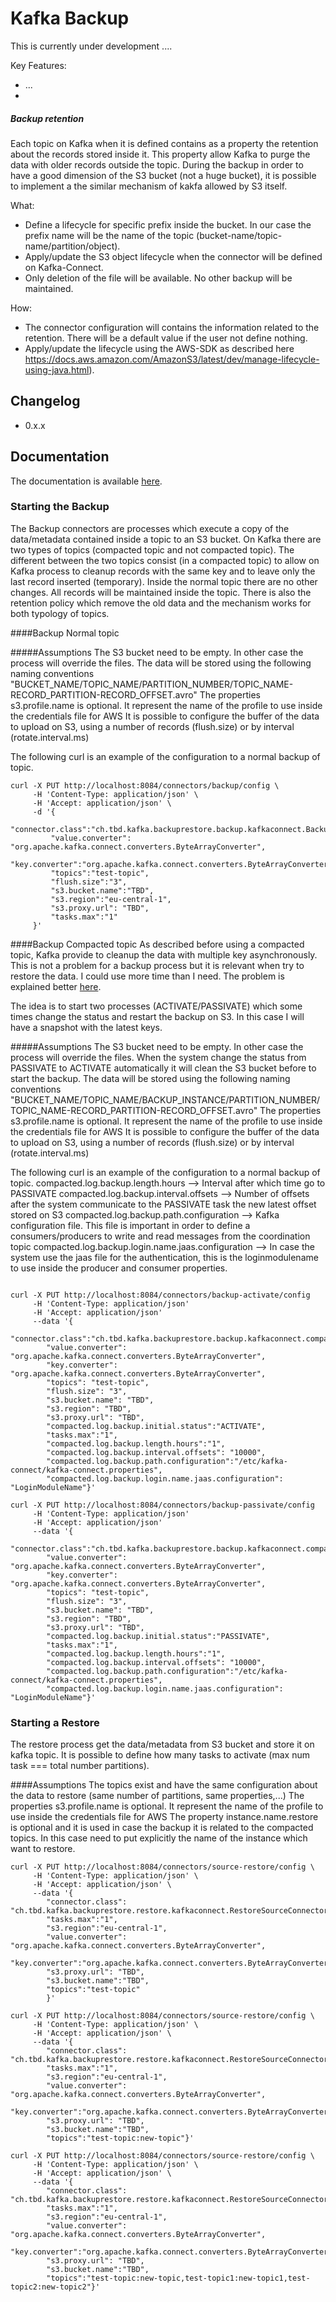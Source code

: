 # Kafka Backup

This is currently under development ....

Key Features:

 * ...
 * 
##### Backup retention

Each topic on Kafka when it is defined contains as a property the retention about the records stored inside it. This property allow Kafka to purge the data with older records outside the topic.
During the backup in order to have a good dimension of the S3 bucket (not a huge bucket), it is possible to implement a the similar mechanism of kakfa allowed by S3 itself.

What:
 - Define a lifecycle for specific prefix inside the bucket. In our case the prefix name will be the name of the topic (bucket-name/topic-name/partition/object).
 - Apply/update the S3 object lifecycle when the connector will be defined on Kafka-Connect.
 - Only deletion of the file will be available. No other backup will be maintained.

How:
 - The connector configuration will contains the information related to the retention. There will be a default value if the user not define nothing.
 - Apply/update the lifecycle using the AWS-SDK as described here https://docs.aws.amazon.com/AmazonS3/latest/dev/manage-lifecycle-using-java.html).


## Changelog

 * 0.x.x


## Documentation

The documentation is available [here](doc/README.md).

### Starting the Backup
The Backup connectors are processes which execute a copy of the data/metadata contained inside a topic to an S3 bucket.
On Kafka there are two types of topics (compacted topic and not compacted topic). The different between the two topics consist (in a compacted topic)
to allow on Kafka process to cleanup records with the same key and to leave only the last record inserted (temporary). Inside the normal topic there are no other changes.
All records will be maintained inside the topic. There is also the retention policy which remove the old data and the mechanism works for both typology of topics.

####Backup Normal topic

#####Assumptions
The S3 bucket need to be empty. In other case the process will override the files.
The data will be stored using the following naming conventions "BUCKET_NAME/TOPIC_NAME/PARTITION_NUMBER/TOPIC_NAME-RECORD_PARTITION-RECORD_OFFSET.avro"
The properties s3.profile.name is optional. It represent the name of the profile to use inside the credentials file for AWS
It is possible to configure the buffer of the data to upload on S3, using a number of records (flush.size) or by interval (rotate.interval.ms)

The following curl is an example of the configuration to a normal backup of topic.

```
curl -X PUT http://localhost:8084/connectors/backup/config \
     -H 'Content-Type: application/json' \
     -H 'Accept: application/json' \
     -d '{
	     "connector.class":"ch.tbd.kafka.backuprestore.backup.kafkaconnect.BackupSinkConnector", 
	     "value.converter": "org.apache.kafka.connect.converters.ByteArrayConverter",
	     "key.converter":"org.apache.kafka.connect.converters.ByteArrayConverter", 
	     "topics":"test-topic", 
	     "flush.size":"3", 
	     "s3.bucket.name":"TBD", 
	     "s3.region":"eu-central-1", 
	     "s3.proxy.url": "TBD", 
	     "tasks.max":"1"
     }'
```

####Backup Compacted topic
As described before using a compacted topic, Kafka provide to cleanup the data with multiple key asynchronously. This is not a problem for a backup process but it is
relevant when try to restore the data. I could use more time than I need. The problem is explained better [here](doc/README.md).

The idea is to start two processes (ACTIVATE/PASSIVATE) which some times change the status and restart the backup on S3. In this case I will have a snapshot with the latest keys. 

#####Assumptions
The S3 bucket need to be empty. In other case the process will override the files. When the system change the status from PASSIVATE to ACTIVATE automatically it will clean the S3 bucket before to start the backup.
The data will be stored using the following naming conventions "BUCKET_NAME/TOPIC_NAME/BACKUP_INSTANCE/PARTITION_NUMBER/TOPIC_NAME-RECORD_PARTITION-RECORD_OFFSET.avro"
The properties s3.profile.name is optional. It represent the name of the profile to use inside the credentials file for AWS
It is possible to configure the buffer of the data to upload on S3, using a number of records (flush.size) or by interval (rotate.interval.ms)

The following curl is an example of the configuration to a normal backup of topic.
compacted.log.backup.length.hours     --> Interval after which time go to PASSIVATE
compacted.log.backup.interval.offsets --> Number of offsets after the system communicate to the PASSIVATE task the new latest offset stored on S3
compacted.log.backup.path.configuration --> Kafka configuration file. This file is important in order to define a consumers/producers to write and read messages from the coordination topic
compacted.log.backup.login.name.jaas.configuration --> In case the system use the jaas file for the authentication, this is the loginmodulename to use inside the producer and consumer properties.
```

curl -X PUT http://localhost:8084/connectors/backup-activate/config 
     -H 'Content-Type: application/json' 
     -H 'Accept: application/json' 
     --data '{
        "connector.class":"ch.tbd.kafka.backuprestore.backup.kafkaconnect.compact.CompactBackupSinkConnector", 
        "value.converter": "org.apache.kafka.connect.converters.ByteArrayConverter", 
        "key.converter": "org.apache.kafka.connect.converters.ByteArrayConverter", 
        "topics": "test-topic", 
        "flush.size": "3", 
        "s3.bucket.name": "TBD", 
        "s3.region": "TBD", 
        "s3.proxy.url": "TBD", 
        "compacted.log.backup.initial.status":"ACTIVATE", 
        "tasks.max":"1",
        "compacted.log.backup.length.hours":"1",
        "compacted.log.backup.interval.offsets": "10000",
        "compacted.log.backup.path.configuration":"/etc/kafka-connect/kafka-connect.properties",
        "compacted.log.backup.login.name.jaas.configuration": "LoginModuleName"}'

curl -X PUT http://localhost:8084/connectors/backup-passivate/config 
     -H 'Content-Type: application/json' 
     -H 'Accept: application/json' 
     --data '{
        "connector.class":"ch.tbd.kafka.backuprestore.backup.kafkaconnect.compact.CompactBackupSinkConnector", 
        "value.converter": "org.apache.kafka.connect.converters.ByteArrayConverter", 
        "key.converter": "org.apache.kafka.connect.converters.ByteArrayConverter", 
        "topics": "test-topic", 
        "flush.size": "3", 
        "s3.bucket.name": "TBD", 
        "s3.region": "TBD", 
        "s3.proxy.url": "TBD", 
        "compacted.log.backup.initial.status":"PASSIVATE", 
        "tasks.max":"1",
        "compacted.log.backup.length.hours":"1",
        "compacted.log.backup.interval.offsets": "10000",
        "compacted.log.backup.path.configuration":"/etc/kafka-connect/kafka-connect.properties",
        "compacted.log.backup.login.name.jaas.configuration": "LoginModuleName"}'
```

### Starting a Restore 
The restore process get the data/metadata from S3 bucket and store it on kafka topic. It is possible to define how many tasks to activate (max num task === total number partitions).

####Assumptions
The topics exist and have the same configuration about the data to restore (same number of partitions, same properties,...)
The properties s3.profile.name is optional. It represent the name of the profile to use inside the credentials file for AWS
The property instance.name.restore is optional and it is used in case the backup it is related to the compacted topics. In this case need to put explicitly the name of the instance which want to restore.

```
curl -X PUT http://localhost:8084/connectors/source-restore/config \
     -H 'Content-Type: application/json' \
     -H 'Accept: application/json' \
     --data '{
     	"connector.class": "ch.tbd.kafka.backuprestore.restore.kafkaconnect.RestoreSourceConnector", 
     	"tasks.max":"1", 
     	"s3.region":"eu-central-1", 
     	"value.converter": "org.apache.kafka.connect.converters.ByteArrayConverter", 
     	"key.converter":"org.apache.kafka.connect.converters.ByteArrayConverter", 
     	"s3.proxy.url": "TBD", 
     	"s3.bucket.name":"TBD", 
     	"topics":"test-topic"
     	}'
```

```
curl -X PUT http://localhost:8084/connectors/source-restore/config \
     -H 'Content-Type: application/json' \
     -H 'Accept: application/json' \
     --data '{
        "connector.class": "ch.tbd.kafka.backuprestore.restore.kafkaconnect.RestoreSourceConnector", 
        "tasks.max":"1", 
        "s3.region":"eu-central-1", 
        "value.converter": "org.apache.kafka.connect.converters.ByteArrayConverter", 
        "key.converter":"org.apache.kafka.connect.converters.ByteArrayConverter", 
        "s3.proxy.url": "TBD", 
        "s3.bucket.name":"TBD",  
        "topics":"test-topic:new-topic"}'
```


```
curl -X PUT http://localhost:8084/connectors/source-restore/config \
     -H 'Content-Type: application/json' \
     -H 'Accept: application/json' \
     --data '{
        "connector.class": "ch.tbd.kafka.backuprestore.restore.kafkaconnect.RestoreSourceConnector", 
        "tasks.max":"1", 
        "s3.region":"eu-central-1", 
        "value.converter": "org.apache.kafka.connect.converters.ByteArrayConverter", 
        "key.converter":"org.apache.kafka.connect.converters.ByteArrayConverter", 
        "s3.proxy.url": "TBD", 
        "s3.bucket.name":"TBD", 
        "topics":"test-topic:new-topic,test-topic1:new-topic1,test-topic2:new-topic2"}'
```


